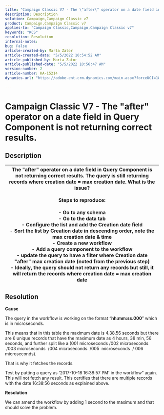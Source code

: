 ```yaml
---
title: "Campaign Classic V7 - The \"after\" operator on a date field in Query Component is not returning correct results."
description: Description
solution: Campaign,Campaign Classic v7
product: Campaign,Campaign Classic v7
applies-to: "Campaign Classic,Campaign,Campaign Classic v7"
keywords: "KCS"
resolution: Resolution
internal-notes: 
bug: False
article-created-by: Marta Zator
article-created-date: "5/5/2022 10:54:52 AM"
article-published-by: Marta Zator
article-published-date: "5/5/2022 10:56:47 AM"
version-number: 2
article-number: KA-15214
dynamics-url: "https://adobe-ent.crm.dynamics.com/main.aspx?forceUCI=1&pagetype=entityrecord&etn=knowledgearticle&id=2279a3c8-61cc-ec11-a7b5-6045bd00dbbc"

---
```

# Campaign Classic V7 - The "after" operator on a date field in Query Component is not returning correct results.

## Description



| The "after" operator on a date field in Query Component is not returning correct results. The query is still returning records where creation date = max creation date. What is the issue?<br><br><b>Steps to reproduce:</b><br><br>  - Go to any schema<br>  - Go to the data tab<br>  - Configure the list and add the Creation date field<br>  - Sort the list by Creation date in descending order, note the max creation date & time<br>  - Create a new workflow<br>  - Add a query component to the workflow<br>  - update the query to have a filter where Creation date "after" max creation date (noted from the previous step)<br>  - Ideally, the query should not return any records but still, it will return the records where creation date = max creation date |
| --- |



## Resolution


<b>Cause</b>

The query in the workflow is working on the format “<b>hh:mm:ss.000</b>” which is in microseconds.

 This means that in this table the maximum date is 4.38.56 seconds but there are 6 unique records that have the maximum date as 4 hours, 38 min, 56 seconds, and further split like a (001 microseconds /002 microseconds  /003 microseconds  /004 microseconds  /005  microseconds  / 006 microseconds).

 That is why it fetches the records.

 Test by putting a query as '2017-10-18 16:38:57 PM' in the workflow” again. This will not fetch any result. This certifies that there are multiple records with the date 16:38:56 seconds as explained above.

<b>Resolution</b>

We can amend the workflow by adding 1 second to the maximum and that should solve the problem.
